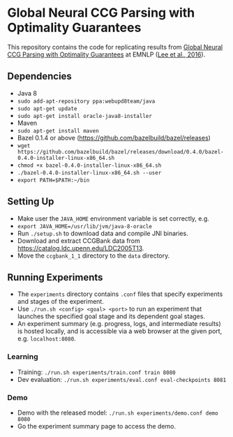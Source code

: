 # Global Neural CCG Parsing with Optimality Guarantees

This repository contains the code for replicating results from [Global Neural CCG Parsing with Optimality Guarantees](http://homes.cs.washington.edu/~kentonl/pub/llz-emnlp.2016.pdf) at EMNLP ([Lee et al., 2016](http://homes.cs.washington.edu/~kentonl/pub/llz-emnlp.2016.bib)).

## Dependencies
* Java 8
 * `sudo add-apt-repository ppa:webupd8team/java`
 * `sudo apt-get update`
 * `sudo apt-get install oracle-java8-installer`
* Maven
 * `sudo apt-get install maven`
* Bazel 0.1.4 or above (https://github.com/bazelbuild/bazel/releases)
 * `wget https://github.com/bazelbuild/bazel/releases/download/0.4.0/bazel-0.4.0-installer-linux-x86_64.sh`
 * `chmod +x bazel-0.4.0-installer-linux-x86_64.sh`
 * `./bazel-0.4.0-installer-linux-x86_64.sh --user`
 * `export PATH=$PATH:~/bin`
 
## Setting Up
* Make user the `JAVA_HOME` environment variable is set correctly, e.g.
 * `export JAVA_HOME=/usr/lib/jvm/java-8-oracle`
* Run `./setup.sh` to download data and compile JNI binaries.
* Download and extract CCGBank data from https://catalog.ldc.upenn.edu/LDC2005T13.
* Move the `ccgbank_1_1` directory to the `data` directory.

## Running Experiments
* The `experiments` directory contains `.conf` files that specify experiments and stages of the experiment.
* Use `./run.sh <config> <goal> <port>` to run an experiment that launches the specified goal stage and its dependent goal stages.
* An experiment summary (e.g. progress, logs, and intermediate results) is hosted locally, and is accessible via a web browser at the given port, e.g. `localhost:8080`.

### Learning
* Training: `./run.sh experiments/train.conf train 8080`
* Dev evaluation: `./run.sh experiments/eval.conf eval-checkpoints 8081`

### Demo
* Demo with the released model: `./run.sh experiments/demo.conf demo 8080`
* Go the experiment summary page to access the demo. 
